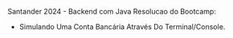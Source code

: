 Santander 2024 - Backend com Java
Resolucao do Bootcamp:
- Simulando Uma Conta Bancária Através Do Terminal/Console.
  
